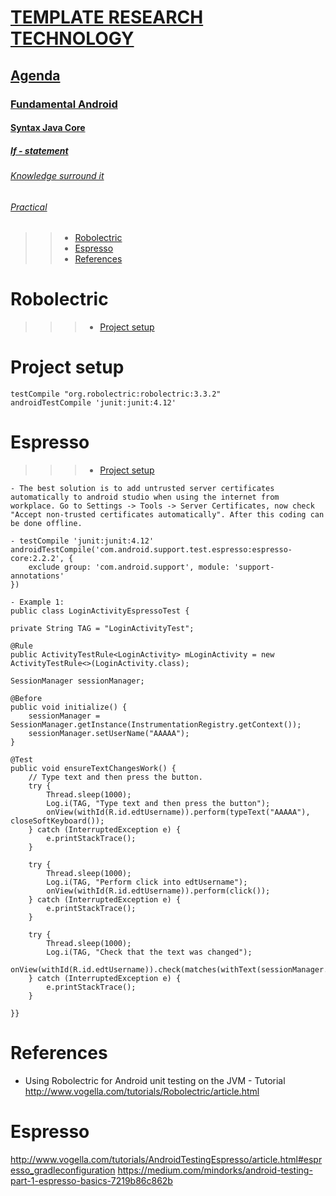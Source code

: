 # [TEMPLATE RESEARCH TECHNOLOGY](#template-research-technology) 
## [Agenda](#agenda)
### [Fundamental Android](#fundamental-android)
#### [Syntax Java Core](#syntax-java-core)
##### [If - statement](#if---statement)
###### [Knowledge surround it](#knowledge-surround-it)
###### [Practical](#practical)

>> - [Robolectric](#robolectric)
>> - [Espresso](#espresso)
>> - [References](#references)
    
# Robolectric
>>> - [Project setup](#project-setup) 
# Project setup
    
    testCompile "org.robolectric:robolectric:3.3.2"
    androidTestCompile 'junit:junit:4.12'
   
# Espresso
>>> - [Project setup](#project-setup) 

    - The best solution is to add untrusted server certificates automatically to android studio when using the internet from workplace. Go to Settings -> Tools -> Server Certificates, now check "Accept non-trusted certificates automatically". After this coding can be done offline.
    
    - testCompile 'junit:junit:4.12'
    androidTestCompile('com.android.support.test.espresso:espresso-core:2.2.2', {
        exclude group: 'com.android.support', module: 'support-annotations'
    })
    
    - Example 1:
    public class LoginActivityEspressoTest {

    private String TAG = "LoginActivityTest";

    @Rule
    public ActivityTestRule<LoginActivity> mLoginActivity = new ActivityTestRule<>(LoginActivity.class);

    SessionManager sessionManager;

    @Before
    public void initialize() {
        sessionManager = SessionManager.getInstance(InstrumentationRegistry.getContext());
        sessionManager.setUserName("AAAAA");
    }

    @Test
    public void ensureTextChangesWork() {
        // Type text and then press the button.
        try {
            Thread.sleep(1000);
            Log.i(TAG, "Type text and then press the button");
            onView(withId(R.id.edtUsername)).perform(typeText("AAAAA"), closeSoftKeyboard());
        } catch (InterruptedException e) {
            e.printStackTrace();
        }

        try {
            Thread.sleep(1000);
            Log.i(TAG, "Perform click into edtUsername");
            onView(withId(R.id.edtUsername)).perform(click());
        } catch (InterruptedException e) {
            e.printStackTrace();
        }

        try {
            Thread.sleep(1000);
            Log.i(TAG, "Check that the text was changed");
            onView(withId(R.id.edtUsername)).check(matches(withText(sessionManager.getUserName())));
        } catch (InterruptedException e) {
            e.printStackTrace();
        }

    }}
   

   
   
# References
- Using Robolectric for Android unit testing on the JVM - Tutorial
http://www.vogella.com/tutorials/Robolectric/article.html

# Espresso
http://www.vogella.com/tutorials/AndroidTestingEspresso/article.html#espresso_gradleconfiguration
https://medium.com/mindorks/android-testing-part-1-espresso-basics-7219b86c862b

